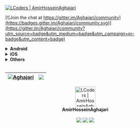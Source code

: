 <a href="https://github.com/Aghajari"><img alt="LCoders | AmirHosseinAghajari" src="https://user-images.githubusercontent.com/30867537/91563048-7738f400-e953-11ea-89f9-5d0f42deda8f.jpg"></a>

[![Join the chat at https://gitter.im/Aghajari/community](https://badges.gitter.im/Aghajari/community.svg)](https://gitter.im/Aghajari/community?utm_source=badge&utm_medium=badge&utm_campaign=pr-badge&utm_content=badge)

<details><summary><b>Android</b></summary>
<p>
  
|Name|Version|Description|
| :---------------- | :----------------: | :---------------- |
| [AXAnimation](https://github.com/Aghajari/AXAnimation)|1.0.1|AXAnimation is an Android Library which can simply animate views and everything!|
| [AXEmojiView](https://github.com/Aghajari/AXEmojiView)|1.4.0|an advanced library which adds emoji,sticker,... support to your Android application|
| [AXMemojiView](https://github.com/Aghajari/AXMemojiView)|1.1.0|a new page for AXEmojiView which shows memoji just like stickers|
| [AXrLottie](https://github.com/Aghajari/AXrLottie)|1.2.0|AXrLottie ([rlottie](https://github.com/Samsung/rlottie)) Renders animations and vectors exported in the bodymovin JSON format.|
| [AXGraphView](https://github.com/Aghajari/AXGraphView)|1.1.0|AXGraphView creates zoomable and scrollable graphs.|
| [ZoomHelper](https://github.com/Aghajari/ZoomHelper)|1.1.0|ZoomHelper will make any view to be zoomable just like Instagram pinch-to-zoom|
| [AXParallelImageView](https://github.com/Aghajari/AXParallelImageView)|1.0.0|Parallel Line Collage ImageView.|
| [AXSpannableText](https://github.com/Aghajari/AXSpannableText)|1.0.0|Supports Hashtag(#), Mention(@), URLs, Phone, Email, Markdown,...in all TextView widgets|
| [AXPowerView](https://github.com/Aghajari/AXPowerView)|1.0.0|an Android PowerView with awesome animations and circular loading|
| [AXWaveAnimation](https://github.com/Aghajari/AXWaveAnimation)|1.0.0|Wave/Bubble animation for recording or playing audio using the amplitude of the voice|

</p></details>
  
<details><summary><b>iOS</b></summary>
  
|Name|Version|Description|
| :---------------- | :----------------: | :---------------- |
| [iAXLayouts](https://github.com/Aghajari/iAXLayouts-iOSLayouts)|1.0.0|Let's include Android Layouts into iOS! LinearLayout-FrameLayout-RelativeLayout-ArcLayout|
| [iAXMaterialProgress](https://github.com/Aghajari/iAXMaterialProgress)|1.0.0|A material style progress wheel for iOS|

</p></details>

<details><summary><b>Others</b></summary>
  
|Name|Version|Description|
| :---------------- | :----------------: | :---------------- |
| [InspectElement](https://github.com/Aghajari/InspectElement)|---|Inspection tools for native android apps (Practice)|
| [JSSoup (node.js)](https://github.com/Aghajari/JSSoup)|1.0.0|Fast and reliable HTML DOM parser library for JavaScript, node.js.|
| [AdMob-TgBot](https://github.com/Aghajari/AdMob-TgBot)|1.0.0|The AdMob-TgBot allows publishers to get information about their AdMob account by using their own telegram bot.|
| [AndroidDirectoryAccess](https://github.com/Aghajari/AndroidDirectoryAccess)|1.0.0|Android/{data,obb} directory access for Android >= 11 without root.|
| [GaussJordanEliminate](https://github.com/Aghajari/GaussJordanEliminate)|1.0.0|A simple java/swift class for the Gauss Jordan Elimination algorithm|
| [ChemicalEducationBalancer](https://github.com/Aghajari/ChemicalEducationBalancer)|1.0.0|A Java library for parsing and balancing chemical equations.|

</p></details>

<br>

| <a href="https://github.com/Aghajari"><img align="center" src="https://github-readme-stats.vercel.app/api?username=Aghajari&show_icons=true&include_all_commits=true&theme=buefy&hide_border=true&title_color=1C4768&hide=contribs,prs" alt="Aghajari" /></a> | <a href="https://github.com/Aghajari"><img align="center" src="https://github-readme-stats.vercel.app/api/top-langs/?username=Aghajari&layout=compact&theme=buefy&hide_border=true&title_color=1C4768&langs_count=10&hide=cmake,assembly,meson" /></a> |
| ------------- | ------------- |



<div align="left">
  <div align="center">
   <img width="64" alt="LCoders | AmirHosseinAghajari" src="https://user-images.githubusercontent.com/30867537/90538314-a0a79200-e193-11ea-8d90-0a3576e28a18.png">
    <br>
    <b>AmirHosseinAghajari</b>
    <br>
    <br>
    <a href="https://www.instagram.com/amirhossein_aghajari/"><img src="https://img.shields.io/static/v1?label=Instagram&message=%20&color=orange&logo=Instagram&flat-square&logoColor=white"></a>
    <a href="https://t.me/LCoders/"><img src="https://img.shields.io/static/v1?label=Telegram&message=%20&color=blue&logo=Telegram&style=flat-square&logoColor=white"></a>
    <a href="mailto:amirhossein.aghajari.82@gmail.com"><img src="https://img.shields.io/static/v1?label=Email&message=%20&color=red&logo=gmail&style=flat-square&logoColor=white"></a>
  </div>
</div>

<!--
<div align="right">
<a href="https://github.com/Aghajari">
  <img align="right" src="https://github-readme-stats.vercel.app/api?username=Aghajari&show_icons=true&line_height=27&count_private=false&title_color=F9E04B&text_color=ffffff&icon_color=F9E04B&bg_color=1C4768&hide=contribs,prs" alt="Aghajari" />
</a>
</div>

<a href="https://github.com/Aghajari/ZoomHelper"><img align="center" src="https://github-readme-stats.vercel.app/api/pin?username=aghajari&repo=ZoomHelper" alt="ZoomHelper" /></a>

- 🔭 I’m currently working on ...
- 🌱 I’m currently learning ...
- 👯 I’m looking to collaborate on ...
- 🤔 I’m looking for help with ...
- 💬 Ask me about ...
- 📫 How to reach me: ...
- 😄 Pronouns: ...
- ⚡ Fun fact: ...
-->
